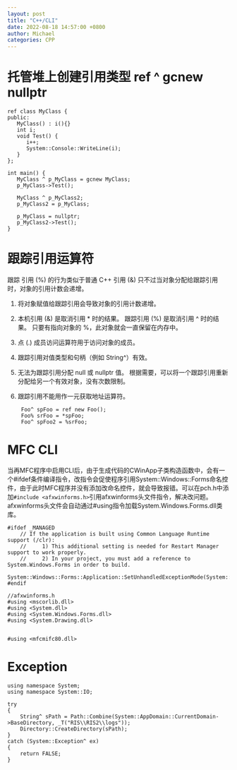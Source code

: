 ```yaml
---
layout: post
title: "C++/CLI"
date: 2022-08-18 14:57:00 +0800
author: Michael
categories: CPP
---
```


# 托管堆上创建引用类型 ref ^ gcnew nullptr

	ref class MyClass {
	public:
	   MyClass() : i(){}
	   int i;
	   void Test() {
	      i++;
	      System::Console::WriteLine(i);
	   }
	};

	int main() {
	   MyClass ^ p_MyClass = gcnew MyClass;
	   p_MyClass->Test();
	
	   MyClass ^ p_MyClass2;
	   p_MyClass2 = p_MyClass;
	
	   p_MyClass = nullptr;
	   p_MyClass2->Test();
	}

# 跟踪引用运算符
跟踪 引用 (%) 的行为类似于普通 C++ 引用 (&) 只不过当对象分配给跟踪引用时，对象的引用计数会递增。

1. 将对象赋值给跟踪引用会导致对象的引用计数递增。
1. 本机引用 (&) 是取消引用 * 时的结果。 跟踪引用 (%) 是取消引用 ^ 时的结果。 只要有指向对象的 %，此对象就会一直保留在内存中。
1. 点 (.) 成员访问运算符用于访问对象的成员。
1. 跟踪引用对值类型和句柄（例如 String^）有效。
1. 无法为跟踪引用分配 null 或 nullptr 值。 根据需要，可以将一个跟踪引用重新分配给另一个有效对象，没有次数限制。
1. 跟踪引用不能用作一元获取地址运算符。

		Foo^ spFoo = ref new Foo();
		Foo% srFoo = *spFoo;
		Foo^ spFoo2 = %srFoo;

# MFC CLI
当再MFC程序中启用CLI后，由于生成代码的CWinApp子类构造函数中，会有一个#ifdef条件编译指令，改指令会促使程序引用System::Windows::Forms命名控件，由于此时MFC程序并没有添加改命名控件，就会导致报错。可以在pch.h中添加`#include <afxwinforms.h>`引用afxwinforms头文件指令，解决改问题。afxwinforms头文件会自动通过#using指令加载System.Windows.Forms.dll类库。

	#ifdef _MANAGED
		// If the application is built using Common Language Runtime support (/clr):
		//     1) This additional setting is needed for Restart Manager support to work properly.
		//     2) In your project, you must add a reference to System.Windows.Forms in order to build.
		System::Windows::Forms::Application::SetUnhandledExceptionMode(System::Windows::Forms::UnhandledExceptionMode::ThrowException);
	#endif

	//afxwinforms.h
	#using <mscorlib.dll>
	#using <System.dll>
	#using <System.Windows.Forms.dll>
	#using <System.Drawing.dll>
	
	
	#using <mfcmifc80.dll>

# Exception
	using namespace System;
	using namespace System::IO;

	try
	{
		String^ sPath = Path::Combine(System::AppDomain::CurrentDomain->BaseDirectory, _T("RIS\\RIS2\\logs"));
		Directory::CreateDirectory(sPath);
	}
	catch (System::Exception^ ex)
	{
		return FALSE;
	}